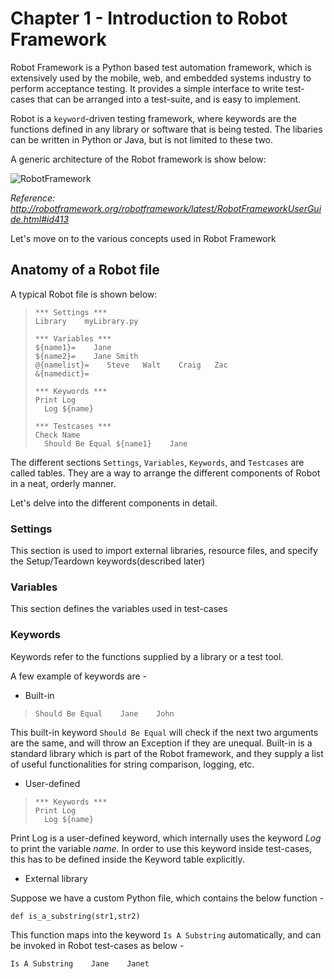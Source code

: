 # Chapter 1 - Introduction to Robot Framework

Robot Framework is a Python based test automation framework, which is extensively used by the mobile, web, and embedded systems industry to perform acceptance testing. It provides a simple interface to write test-cases that can be arranged into a test-suite, and is easy to implement.

Robot is a `keyword`-driven testing framework, where keywords are the functions defined in any library or software that is being tested. The libaries can be written in Python or Java, but is not limited to these two.

A generic architecture of the Robot framework is show below:


![RobotFramework]()

*Reference: http://robotframework.org/robotframework/latest/RobotFrameworkUserGuide.html#id413* 

Let's move on to the various concepts used in Robot Framework

## Anatomy of a Robot file
A typical Robot file is shown below:
>```
>*** Settings ***
>Library    myLibrary.py
>
>*** Variables ***
>${name1}=    Jane
>${name2}=    Jane Smith
>@{namelist}=    Steve   Walt    Craig   Zac
>&{namedict}=   
> 
>*** Keywords ***
>Print Log
>   Log ${name}
>
>*** Testcases ***
>Check Name
>   Should Be Equal ${name1}    Jane 
>```

The different sections `Settings`, `Variables`, `Keywords`, and `Testcases` are called tables. They are a way to arrange the different components of Robot in a neat, orderly manner.

Let's delve into the different components in detail.
### Settings
This section is used to import external libraries, resource files, and specify the Setup/Teardown keywords(described later)

### Variables
This section defines the variables used in test-cases

### Keywords
Keywords refer to the functions supplied by a library or a test tool. 

A few example of keywords are -
+ Built-in
>```
>Should Be Equal    Jane    John
>```
This built-in keyword `Should Be Equal` will check if the next two arguments are the same, and will throw an Exception if they are unequal. Built-in is a standard library which is part of the Robot framework, and they supply a list of useful functionalities for string comparison, logging, etc.

+ User-defined
>```
>*** Keywords ***
>Print Log
>   Log ${name}
>```

Print Log is a user-defined keyword, which internally uses the keyword *Log* to print the variable *name*. In order to use this keyword inside test-cases, this has to be defined inside the Keyword table explicitly.

+ External library

Suppose we have a custom Python file, which contains the below function -
```
def is_a_substring(str1,str2)
```
This function maps into the keyword `Is A Substring` automatically, and can be invoked in Robot test-cases as below -
```
Is A Substring    Jane    Janet
```

